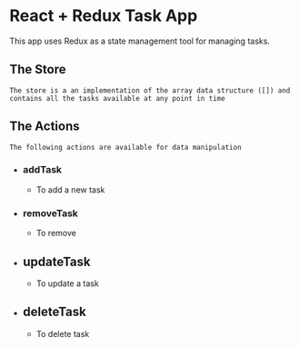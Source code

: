 # React + Redux Task App

This app uses Redux as a state management tool for managing tasks.

## The Store

    The store is a an implementation of the array data structure ([]) and contains all the tasks available at any point in time

## The Actions

    The following actions are available for data manipulation

- ### addTask

  - To add a new task

- ### removeTask

  - To remove

- ## updateTask

  - To update a task

- ## deleteTask

  - To delete task